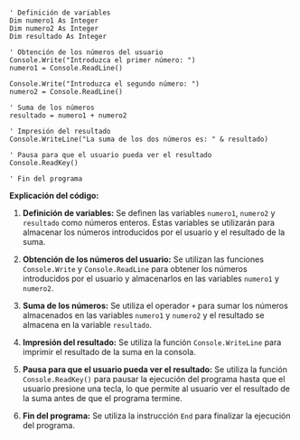 ```visual basic

' Definición de variables
Dim numero1 As Integer
Dim numero2 As Integer
Dim resultado As Integer

' Obtención de los números del usuario
Console.Write("Introduzca el primer número: ")
numero1 = Console.ReadLine()

Console.Write("Introduzca el segundo número: ")
numero2 = Console.ReadLine()

' Suma de los números
resultado = numero1 + numero2

' Impresión del resultado
Console.WriteLine("La suma de los dos números es: " & resultado)

' Pausa para que el usuario pueda ver el resultado
Console.ReadKey()

' Fin del programa

```

**Explicación del código:**

1. **Definición de variables:** Se definen las variables `numero1`, `numero2` y `resultado` como números enteros. Estas variables se utilizarán para almacenar los números introducidos por el usuario y el resultado de la suma.

2. **Obtención de los números del usuario:** Se utilizan las funciones `Console.Write` y `Console.ReadLine` para obtener los números introducidos por el usuario y almacenarlos en las variables `numero1` y `numero2`.

3. **Suma de los números:** Se utiliza el operador `+` para sumar los números almacenados en las variables `numero1` y `numero2` y el resultado se almacena en la variable `resultado`.

4. **Impresión del resultado:** Se utiliza la función `Console.WriteLine` para imprimir el resultado de la suma en la consola.

5. **Pausa para que el usuario pueda ver el resultado:** Se utiliza la función `Console.ReadKey()` para pausar la ejecución del programa hasta que el usuario presione una tecla, lo que permite al usuario ver el resultado de la suma antes de que el programa termine.

6. **Fin del programa:** Se utiliza la instrucción `End` para finalizar la ejecución del programa.